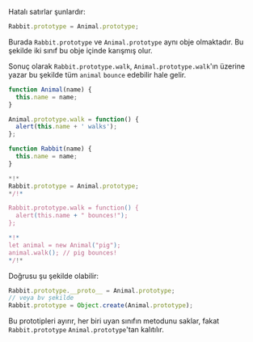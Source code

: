 Hatalı satırlar şunlardır:

```js
Rabbit.prototype = Animal.prototype;
```

Burada `Rabbit.prototype` ve `Animal.prototype` aynı obje olmaktadır. Bu şekilde iki sınıf bu obje içinde karışmış olur.

Sonuç olarak `Rabbit.prototype.walk`, `Animal.prototype.walk`'ın üzerine yazar bu şekilde tüm `animal` `bounce` edebilir hale gelir.

```js run
function Animal(name) {
  this.name = name;
}

Animal.prototype.walk = function() {
  alert(this.name + ' walks');
};

function Rabbit(name) {
  this.name = name;
}

*!*
Rabbit.prototype = Animal.prototype;
*/!*

Rabbit.prototype.walk = function() {
  alert(this.name + " bounces!");
};

*!*
let animal = new Animal("pig");
animal.walk(); // pig bounces!
*/!*
```

Doğrusu şu şekilde olabilir:

```js
Rabbit.prototype.__proto__ = Animal.prototype;
// veya bv şekilde
Rabbit.prototype = Object.create(Animal.prototype);
```
Bu prototipleri ayırır, her biri uyan sınıfın metodunu saklar, fakat `Rabbit.prototype` `Animal.prototype`'tan kalıtılır.